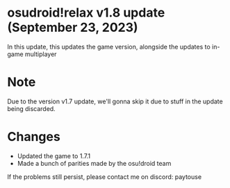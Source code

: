 # osudroid!relax v1.8 update (September 23, 2023)

In this update, this updates the game version, alongside the updates to in-game multiplayer

# Note
Due to the version v1.7 update, we'll gonna skip it due to stuff in the update being discarded.

# Changes
- Updated the game to 1.7.1
- Made a bunch of parities made by the osu!droid team

If the problems still persist, please contact me on discord: paytouse
